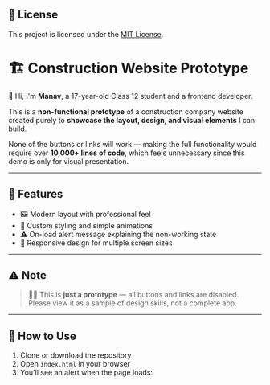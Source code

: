 ## 📜 License

This project is licensed under the [MIT License](LICENSE).



# 🏗️ Construction Website Prototype

👋 Hi, I'm **Manav**, a 17-year-old Class 12 student and a frontend developer.

This is a **non-functional prototype** of a construction company website created purely to **showcase the layout, design, and visual elements** I can build.

None of the buttons or links will work — making the full functionality would require over **10,000+ lines of code**, which feels unnecessary since this demo is only for visual presentation.

---

## 📸 Features

- 🖼️ Modern layout with professional feel
- 🎨 Custom styling and simple animations
- ⚠️ On-load alert message explaining the non-working state
- 📱 Responsive design for multiple screen sizes

---

## ⚠️ Note

> 👷‍♂️ This is **just a prototype** — all buttons and links are disabled.  
> Please view it as a sample of design skills, not a complete app.

---

## 🚀 How to Use

1. Clone or download the repository
2. Open `index.html` in your browser
3. You'll see an alert when the page loads:

